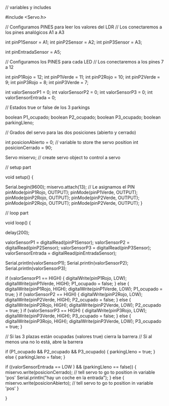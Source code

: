 // variables y  includes

#include <Servo.h>

// Configuramos PINES para leer los valores del LDR
// Los conectaremos a los pines analógicos A1 a A3

int pinP1Sensor = A1;
int pinP2Sensor = A2;
int pinP3Sensor = A3;

int pinEntradaSensor = A5;

// Configuramos los PINES para cada LED
// Los conectaremos a los pines 7 a 12

int pinP1Rojo = 12;
int pinP1Verde = 11;
int pinP2Rojo = 10;
int pinP2Verde = 9;
int pinP3Rojo = 8;
int pinP3Verde = 7;

int valorSensorP1 = 0;
int valorSensorP2 = 0;
int valorSensorP3 = 0;
int valorSensorEntrada = 0;

// Estados true or false de los 3 parkings

boolean P1_ocupado;
boolean P2_ocupado;
boolean P3_ocupado;
boolean parkingLleno;

// Grados del servo para las dos posiciones (abierto y cerrado)

int posicionAbierto = 0; // variable to store the servo position
int posicionCerrado = 90;

Servo miservo; // create servo object to control a servo

// setup part

void setup()
{

  Serial.begin(9600);
  miservo.attach(13); // Le asignamos el PIN
  pinMode(pinP1Rojo, OUTPUT);
  pinMode(pinP1Verde, OUTPUT);
  pinMode(pinP2Rojo, OUTPUT);
  pinMode(pinP2Verde, OUTPUT);
  pinMode(pinP2Rojo, OUTPUT);
  pinMode(pinP2Verde, OUTPUT);
}

// loop part

void loop()
{

  delay(200);

  valorSensorP1 = digitalRead(pinP1Sensor);
  valorSensorP2 = digitalRead(pinP2Sensor);
  valorSensorP3 = digitalRead(pinP3Sensor);
  valorSensorEntrada = digitalRead(pinEntradaSensor);

  Serial.println(valorSensorP1);
  Serial.println(valorSensorP2);
  Serial.println(valorSensorP3);

  if (valorSensorP1 == HIGH)
  {
    digitalWrite(pinP1Rojo, LOW);
    digitalWrite(pinP1Verde, HIGH);
    P1_ocupado = false;
  }
  else
  {
    digitalWrite(pinP1Rojo, HIGH);
    digitalWrite(pinP1Verde, LOW);
    P1_ocupado = true;
  }
  if (valorSensorP2 == HIGH)
  {
    digitalWrite(pinP2Rojo, LOW);
    digitalWrite(pinP2Verde, HIGH);
    P2_ocupado = false;
  }
  else
  {
    digitalWrite(pinP2Rojo, HIGH);
    digitalWrite(pinP2Verde, LOW);
    P2_ocupado = true;
  }
  if (valorSensorP3 == HIGH)
  {
    digitalWrite(pinP3Rojo, LOW);
    digitalWrite(pinP3Verde, HIGH);
    P3_ocupado = false;
  }
  else
  {
    digitalWrite(pinP3Rojo, HIGH);
    digitalWrite(pinP3Verde, LOW);
    P3_ocupado = true;
  }

  // Si las 3 plazas están ocupadas (valores true) cierra la barrera
  // Si al menos una no lo está, abre la barrera

  if (P1_ocupado && P2_ocupado && P3_ocupado)
    {
      parkingLleno = true;
    }
    else
    {
      parkingLleno = false;
    }

  if ((valorSensorEntrada == LOW ) && (parkingLleno == false))
  {
     miservo.write(posicionCerrado); // tell servo to go to position in variable 'pos'
     Serial.println("hay un coche en la entrada");
  }
  else
  {
     miservo.write(posicionAbierto); // tell servo to go to position in variable 'pos'
    }
  
  
  
}
